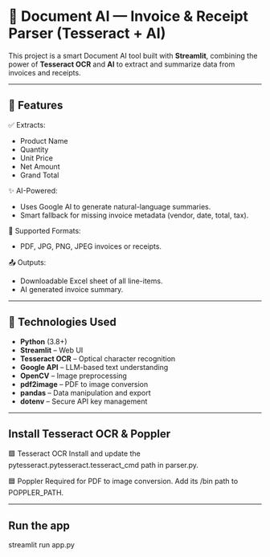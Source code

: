 # 🧾 Document AI — Invoice & Receipt Parser (Tesseract + AI)

This project is a smart Document AI tool built with **Streamlit**, combining the power of **Tesseract OCR** and **AI** to extract and summarize data from invoices and receipts.

---

## 🚀 Features

✅ Extracts:
- Product Name  
- Quantity  
- Unit Price  
- Net Amount  
- Grand Total  

✨ AI-Powered:
- Uses Google AI to generate natural-language summaries.
- Smart fallback for missing invoice metadata (vendor, date, total, tax).

📎 Supported Formats:
- PDF, JPG, PNG, JPEG invoices or receipts.

📤 Outputs:
- Downloadable Excel sheet of all line-items.
- AI generated invoice summary.

---

## 🧠 Technologies Used

- **Python** (3.8+)
- **Streamlit** – Web UI
- **Tesseract OCR** – Optical character recognition
- **Google API** – LLM-based text understanding
- **OpenCV** – Image preprocessing
- **pdf2image** – PDF to image conversion
- **pandas** – Data manipulation and export
- **dotenv** – Secure API key management

---

## Install Tesseract OCR & Poppler

🟩 Tesseract OCR
Install and update the pytesseract.pytesseract.tesseract_cmd path in parser.py.

🟦 Poppler
Required for PDF to image conversion. Add its /bin path to POPPLER_PATH.

---

## Run the app

streamlit run app.py







